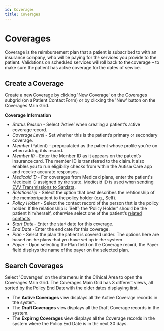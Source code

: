 ```yaml
---
id: Coverages
title: Coverages
---
```


# Coverages 
Coverage is the reimbursement plan that a patient is subscribed to with an insurance company, who will be paying for the services you provide to the patient. Validations on scheduled services will roll back to the coverage – to make sure the patient has active coverage for the dates of service.

##  Create a Coverage  

Create a new Coverage by clicking 'New Coverage' on the Coverages subgrid (on a Patient Contact Form) or by clicking the 'New' button on the Coverages Main Grid.

**Coverage Information**
- *Status Reason* - Select ‘Active’ when creating a patient’s active coverage record. 
- *Coverage Level* - Set whether this is the patient’s primary or secondary coverage.
- *Member* (Patient) - prepopulated as the patient whose profile you’re on when adding this record.
- *Member ID* - Enter the Member ID as it appears on the patient’s insurance card. The member ID is transferred to the claim. It also enables you to run eligibility checks from within the Autism Care app and receive accurate responses.
- *Medicaid ID* - For coverages from Medicaid plans, enter the patient's Medicaid ID assigned by the state. Medicaid ID is used when [sending EVV Transmissions to Sandata](../AdminSetup/EVVSetUp.md/#evv-through-sandata).
- *Relationship* - Select the option that best describes the relationship of the member/patient to the policy holder (e.g., Self). 
- *Policy Holder* - Select the contact record of the person that is the policy holder. If the relationship is ‘Self’; the ‘Policy Holder’ should be the patient him/herself, otherwise select one of the patient’s [related contacts](Connection.md).
- *Start Date* - Enter the start date for this coverage.
- *End Date* - Enter the end date for this coverage.
- *Plan* - Select the plan the patient is covered under. The options here are based on the plans that you have set up in the system.
- *Payer* - Upon selecting the Plan field on the Coverage record, the Payer field displays the name of the payer on the selected plan.

## Search Coverages

Select 'Coverages' on the site menu in the Clinical Area to open the Coverages Main Grid. The Coverages Main Grid has 3 different views, all sorted by the Policy End Date with the older dates displaying first.

- The **Active Coverages** view displays all the Active Coverage records in the system. 
- The **Draft Coverages** view displays all the Draft Coverage records in the system. 
- The **Expiring Coverages** view displays all the Coverage records in the system where the Policy End Date is in the next 30 days.